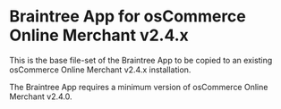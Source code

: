 # Braintree App for osCommerce Online Merchant v2.4.x

This is the base file-set of the Braintree App to be copied to an existing osCommerce Online Merchant v2.4.x installation.

The Braintree App requires a minimum version of osCommerce Online Merchant v2.4.0.
